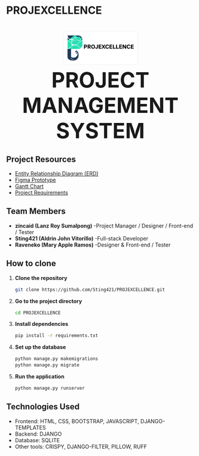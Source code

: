 # PROJEXCELLENCE

<h1 align="center">
  <img src="./PROJEXCELLENCE/static/res/logoWBg.jpg" alt="Project Logo" width="200" /><br />
  <span style="font-size: 2em; font-weight: bold;">PROJECT MANAGEMENT SYSTEM</span>
</h1>

## Project Resources

- [Entity Relationship Diagram (ERD)](https://lucid.app/lucidchart/7184a18b-28d4-4e22-86b0-8e0adb78c6c6/edit?viewport_loc=-1399%2C-424%2C2164%2C1097%2C0_0&invitationId=inv_15926259-afeb-4959-8274-8b43f0a902c1)
- [Figma Prototype](https://www.figma.com/design/Ejn0kA6AoDekfoNpKFUWXq/IM2?node-id=0-1&t=wTeiojp3ZGKXDLTL-1)
- [Gantt Chart](https://docs.google.com/spreadsheets/d/1QTl-HRuxibmfoPrlHXM7rtjF6_c43Y9-kxwVyI9Ik6k/edit?usp=sharing)
- [Project Requirements](https://docs.google.com/document/d/1nWzAiBxbicxQGC9QtIwUru9vspHINHGE5XID0jx5WNI/edit?usp=sharing)

## Team Members

- **zincaid (Lanz Roy Sumalpong)** -Project Manager / Designer / Front-end / Tester
- **Sting421 (Aldrin John Vitorillo)** -Full-stack Developer
- **Raveneko (Mary Apple Ramos)** -Designer & Front-end / Tester


## How to clone

1. **Clone the repository**  
   ```bash
   git clone https://github.com/Sting421/PROJEXCELLENCE.git
   ```

2. **Go to the project directory**  
   ```bash
   cd PROJEXCELLENCE
   ```

3. **Install dependencies**  
   ```bash
   pip install -r requirements.txt
   ```

4. **Set up the database**  

   ```bash
   python manage.py makemigrations
   python manage.py migrate
   ```

5. **Run the application**
    ```bash
    python manage.py runserver
    ```

## Technologies Used
- Frontend: HTML, CSS, BOOTSTRAP, JAVASCRIPT, DJANGO-TEMPLATES
- Backend: DJANGO
- Database: SQLITE
- Other tools: CRISPY, DJANGO-FILTER, PILLOW, RUFF




